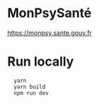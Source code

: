# MonPsySanté

https://monpsy.sante.gouv.fr

# Run locally

```
  yarn
  yarn build
  npm run dev
```
